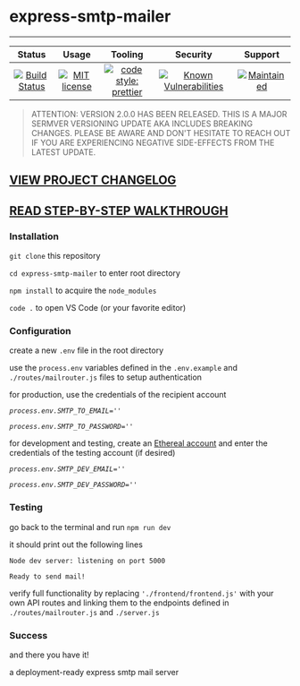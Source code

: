 # express-smtp-mailer

***

| Status | Usage | Tooling | Security | Support |
| :----: | :---: | :-----: | :------: | :-----: |
| [![Build Status](https://travis-ci.com/killshot13/express-smtp-mailer.svg?branch=main)](https://travis-ci.com/killshot13/express-smtp-mailer) | [![MIT license](https://img.shields.io/badge/License-MIT-blue.svg)](https://lbesson.mit-license.org/) | [![code style: prettier](https://img.shields.io/badge/code_style-prettier-ff69b4.svg?style=flat-square)](https://github.com/prettier/prettier) | [![Known Vulnerabilities](https://snyk.io/test/github/killshot13/express-smtp-mailer/badge.svg)](https://snyk.io/test/github/killshot13/express-smtp-mailer) | [![Maintained](https://img.shields.io/badge/Maintained%3F-yes-green.svg)](https://github.com/killshot13/express-smtp-mailer/graphs/traffic) |

>ATTENTION: VERSION 2.0.0 HAS BEEN RELEASED. THIS IS A MAJOR SERMVER VERSIONING UPDATE AKA INCLUDES BREAKING CHANGES. PLEASE BE AWARE AND DON'T HESITATE TO REACH OUT IF YOU ARE EXPERIENCING NEGATIVE SIDE-EFFECTS FROM THE LATEST UPDATE.

## [VIEW PROJECT CHANGELOG](https://github.com/killshot13/express-smtp-mailer/wiki/Version-Release-Notes)
## [READ STEP-BY-STEP WALKTHROUGH](https://daily.dev/posts/how-to-build-an-smtp-mail-server-with-express-node-and-gmail)

### Installation

`git clone` this repository

`cd express-smtp-mailer` to enter root directory

`npm install` to acquire the `node_modules`

`code .` to open VS Code (or your favorite editor)

### Configuration

create a new `.env` file in the root directory

use the `process.env` variables defined in the `.env.example` and `./routes/mailrouter.js` files to setup authentication

for production, use the credentials of the recipient account

_`process.env.SMTP_TO_EMAIL=''`_

_`process.env.SMTP_TO_PASSWORD=''`_

for development and testing, create an [Ethereal account](https://ethereal.email/create) and enter the credentials of the testing account (if desired)

_`process.env.SMTP_DEV_EMAIL=''`_

_`process.env.SMTP_DEV_PASSWORD=''`_

### Testing

go back to the terminal and run `npm run dev`

it should print out the following lines

`Node dev server: listening on port 5000`

`Ready to send mail!`

verify full functionality by replacing `'./frontend/frontend.js'` with your own API routes and linking them to the endpoints defined in `./routes/mailrouter.js` and `./server.js`

### Success

and there you have it!

a deployment-ready express smtp mail server
